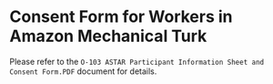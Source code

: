 # Consent Form for Workers in Amazon Mechanical Turk

Please refer to the ```O-103 ASTAR Participant Information Sheet and Consent Form.PDF``` document for details.
